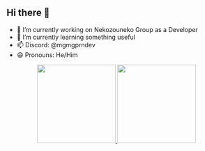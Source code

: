 ## Hi there 👋

- 🔭 I’m currently working on Nekozouneko Group as a Developer
- 🌱 I’m currently learning something useful
- 📫 Discord: @mgmgprndev
- 😄 Pronouns: He/Him

<p align="center">
<a href="https://github.com/mgmgprndev">
  <img height="180em" src="https://github-readme-stats-eight-theta.vercel.app/api?username=mgmgprndev&show_icons=true&theme=algolia&include_all_commits=true&count_private=true"/>
  <img height="180em" src="https://github-readme-stats-eight-theta.vercel.app/api/top-langs/?username=mgmgprndev&layout=compact&langs_count=8&theme=algolia"/>
</a>
</p>

